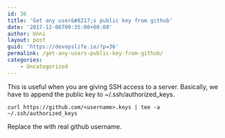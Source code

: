```yaml
---
id: 36
title: 'Get any user&#8217;s public key from github'
date: '2017-12-06T09:35:00+00:00'
author: Unni
layout: post
guid: 'https://devopslife.io/?p=36'
permalink: /get-any-users-public-key-from-github/
categories:
    - Uncategorized
---
```


This is useful when you are giving SSH access to a server. Basically, we have to append the public key to ~/.ssh/authorized\_keys.

```
curl https://github.com/<username>.keys | tee -a ~/.ssh/authorized_keys
```

Replace the with real github username.